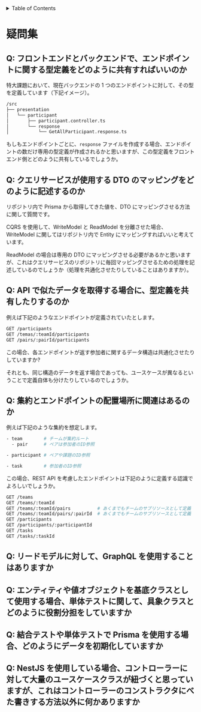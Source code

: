 <!-- START doctoc generated TOC please keep comment here to allow auto update -->
<!-- DON'T EDIT THIS SECTION, INSTEAD RE-RUN doctoc TO UPDATE -->
<details>
<summary>Table of Contents</summary>

- [疑問集](#%E7%96%91%E5%95%8F%E9%9B%86)
  - [Q: フロントエンドとバックエンドで、エンドポイントに関する型定義をどのように共有すればいいのか](#q-%E3%83%95%E3%83%AD%E3%83%B3%E3%83%88%E3%82%A8%E3%83%B3%E3%83%89%E3%81%A8%E3%83%90%E3%83%83%E3%82%AF%E3%82%A8%E3%83%B3%E3%83%89%E3%81%A7%E3%82%A8%E3%83%B3%E3%83%89%E3%83%9D%E3%82%A4%E3%83%B3%E3%83%88%E3%81%AB%E9%96%A2%E3%81%99%E3%82%8B%E5%9E%8B%E5%AE%9A%E7%BE%A9%E3%82%92%E3%81%A9%E3%81%AE%E3%82%88%E3%81%86%E3%81%AB%E5%85%B1%E6%9C%89%E3%81%99%E3%82%8C%E3%81%B0%E3%81%84%E3%81%84%E3%81%AE%E3%81%8B)
  - [Q: クエリサービスが使用する DTO のマッピングをどのように記述するのか](#q-%E3%82%AF%E3%82%A8%E3%83%AA%E3%82%B5%E3%83%BC%E3%83%93%E3%82%B9%E3%81%8C%E4%BD%BF%E7%94%A8%E3%81%99%E3%82%8B-dto-%E3%81%AE%E3%83%9E%E3%83%83%E3%83%94%E3%83%B3%E3%82%B0%E3%82%92%E3%81%A9%E3%81%AE%E3%82%88%E3%81%86%E3%81%AB%E8%A8%98%E8%BF%B0%E3%81%99%E3%82%8B%E3%81%AE%E3%81%8B)
  - [Q: API で似たデータを取得する場合に、型定義を共有したりするのか](#q-api-%E3%81%A7%E4%BC%BC%E3%81%9F%E3%83%87%E3%83%BC%E3%82%BF%E3%82%92%E5%8F%96%E5%BE%97%E3%81%99%E3%82%8B%E5%A0%B4%E5%90%88%E3%81%AB%E5%9E%8B%E5%AE%9A%E7%BE%A9%E3%82%92%E5%85%B1%E6%9C%89%E3%81%97%E3%81%9F%E3%82%8A%E3%81%99%E3%82%8B%E3%81%AE%E3%81%8B)
  - [Q: 集約とエンドポイントの配置場所に関連はあるのか](#q-%E9%9B%86%E7%B4%84%E3%81%A8%E3%82%A8%E3%83%B3%E3%83%89%E3%83%9D%E3%82%A4%E3%83%B3%E3%83%88%E3%81%AE%E9%85%8D%E7%BD%AE%E5%A0%B4%E6%89%80%E3%81%AB%E9%96%A2%E9%80%A3%E3%81%AF%E3%81%82%E3%82%8B%E3%81%AE%E3%81%8B)
  - [Q: リードモデルに対して、GraphQL を使用することはありますか](#q-%E3%83%AA%E3%83%BC%E3%83%89%E3%83%A2%E3%83%87%E3%83%AB%E3%81%AB%E5%AF%BE%E3%81%97%E3%81%A6graphql-%E3%82%92%E4%BD%BF%E7%94%A8%E3%81%99%E3%82%8B%E3%81%93%E3%81%A8%E3%81%AF%E3%81%82%E3%82%8A%E3%81%BE%E3%81%99%E3%81%8B)
  - [Q: エンティティや値オブジェクトを基底クラスとして使用する場合、単体テストに関して、具象クラスとどのように役割分担をしていますか](#q-%E3%82%A8%E3%83%B3%E3%83%86%E3%82%A3%E3%83%86%E3%82%A3%E3%82%84%E5%80%A4%E3%82%AA%E3%83%96%E3%82%B8%E3%82%A7%E3%82%AF%E3%83%88%E3%82%92%E5%9F%BA%E5%BA%95%E3%82%AF%E3%83%A9%E3%82%B9%E3%81%A8%E3%81%97%E3%81%A6%E4%BD%BF%E7%94%A8%E3%81%99%E3%82%8B%E5%A0%B4%E5%90%88%E5%8D%98%E4%BD%93%E3%83%86%E3%82%B9%E3%83%88%E3%81%AB%E9%96%A2%E3%81%97%E3%81%A6%E5%85%B7%E8%B1%A1%E3%82%AF%E3%83%A9%E3%82%B9%E3%81%A8%E3%81%A9%E3%81%AE%E3%82%88%E3%81%86%E3%81%AB%E5%BD%B9%E5%89%B2%E5%88%86%E6%8B%85%E3%82%92%E3%81%97%E3%81%A6%E3%81%84%E3%81%BE%E3%81%99%E3%81%8B)
  - [Q: 結合テストや単体テストで Prisma を使用する場合、どのようにデータを初期化していますか](#q-%E7%B5%90%E5%90%88%E3%83%86%E3%82%B9%E3%83%88%E3%82%84%E5%8D%98%E4%BD%93%E3%83%86%E3%82%B9%E3%83%88%E3%81%A7-prisma-%E3%82%92%E4%BD%BF%E7%94%A8%E3%81%99%E3%82%8B%E5%A0%B4%E5%90%88%E3%81%A9%E3%81%AE%E3%82%88%E3%81%86%E3%81%AB%E3%83%87%E3%83%BC%E3%82%BF%E3%82%92%E5%88%9D%E6%9C%9F%E5%8C%96%E3%81%97%E3%81%A6%E3%81%84%E3%81%BE%E3%81%99%E3%81%8B)
  - [Q: NestJS を使用している場合、コントローラーに対して大量のユースケースクラスが紐づくと思っていますが、これはコントローラーのコンストラクタにべた書きする方法以外に何かありますか](#q-nestjs-%E3%82%92%E4%BD%BF%E7%94%A8%E3%81%97%E3%81%A6%E3%81%84%E3%82%8B%E5%A0%B4%E5%90%88%E3%82%B3%E3%83%B3%E3%83%88%E3%83%AD%E3%83%BC%E3%83%A9%E3%83%BC%E3%81%AB%E5%AF%BE%E3%81%97%E3%81%A6%E5%A4%A7%E9%87%8F%E3%81%AE%E3%83%A6%E3%83%BC%E3%82%B9%E3%82%B1%E3%83%BC%E3%82%B9%E3%82%AF%E3%83%A9%E3%82%B9%E3%81%8C%E7%B4%90%E3%81%A5%E3%81%8F%E3%81%A8%E6%80%9D%E3%81%A3%E3%81%A6%E3%81%84%E3%81%BE%E3%81%99%E3%81%8C%E3%81%93%E3%82%8C%E3%81%AF%E3%82%B3%E3%83%B3%E3%83%88%E3%83%AD%E3%83%BC%E3%83%A9%E3%83%BC%E3%81%AE%E3%82%B3%E3%83%B3%E3%82%B9%E3%83%88%E3%83%A9%E3%82%AF%E3%82%BF%E3%81%AB%E3%81%B9%E3%81%9F%E6%9B%B8%E3%81%8D%E3%81%99%E3%82%8B%E6%96%B9%E6%B3%95%E4%BB%A5%E5%A4%96%E3%81%AB%E4%BD%95%E3%81%8B%E3%81%82%E3%82%8A%E3%81%BE%E3%81%99%E3%81%8B)

</details>
<!-- END doctoc generated TOC please keep comment here to allow auto update -->

# 疑問集

## Q: フロントエンドとバックエンドで、エンドポイントに関する型定義をどのように共有すればいいのか

特大課題において、現在バックエンドの 1 つのエンドポイントに対して、その型を定義しています（下記イメージ）。

```bash
/src
├── presentation
│   └── participant
│       ├── participant.controller.ts
│       └── response
│           └── GetAllParticipant.response.ts
```

もしもエンドポイントごとに、`response` ファイルを作成する場合、エンドポイントの数だけ専用の型定義が作成されるかと思いますが、この型定義をフロントエンド側とどのように共有しているでしょうか。

## Q: クエリサービスが使用する DTO のマッピングをどのように記述するのか

リポジトリ内で Prisma から取得してきた値を、DTO にマッピングさせる方法に関して質問です。

CQRS を使用して、WriteModel と ReadModel を分離させた場合、WriteModel に関してはリポジトリ内で Entity にマッピングすればいいと考えています。

ReadModel の場合は専用の DTO にマッピングさせる必要があるかと思いますが、これはクエリサービスのリポジトリに毎回マッピングさせるための処理を記述しているのでしょうか（処理を共通化させたりしていることはありますか）。

## Q: API で似たデータを取得する場合に、型定義を共有したりするのか

例えば下記のようなエンドポイントが定義されていたとします。

```bash
GET /participants
GET /temas/:teamId/participants
GET /pairs/:pairId/participants
```

この場合、各エンドポイントが返す参加者に関するデータ構造は共通化させたりしていますか?

それとも、同じ構造のデータを返す場合であっても、ユースケースが異なるということで定義自体も分けたりしているのでしょうか。

## Q: 集約とエンドポイントの配置場所に関連はあるのか

例えば下記のような集約を想定します。

```bash
- team        # チームが集約ルート
  - pair      # ペアは参加者のID参照

- participant # ペアや課題のID参照

- task        # 参加者のID参照
```

この場合、REST API を考慮したエンドポイントは下記のように定義する認識でよろしいでしょうか。

```bash
GET /teams
GET /teams/:teamId
GET /teams/:teamId/pairs          # あくまでもチームのサブリソースとして定義
GET /teams/:teamId/pairs/:pairId  # あくまでもチームのサブリソースとして定義
GET /participants
GET /participants/:participantId
GET /tasks
GET /tasks/:taskId
```

## Q: リードモデルに対して、GraphQL を使用することはありますか

## Q: エンティティや値オブジェクトを基底クラスとして使用する場合、単体テストに関して、具象クラスとどのように役割分担をしていますか

## Q: 結合テストや単体テストで Prisma を使用する場合、どのようにデータを初期化していますか

## Q: NestJS を使用している場合、コントローラーに対して大量のユースケースクラスが紐づくと思っていますが、これはコントローラーのコンストラクタにべた書きする方法以外に何かありますか

